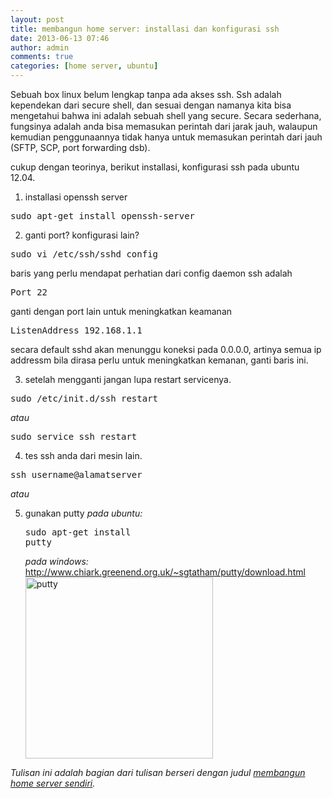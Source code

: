 ```yaml
---
layout: post
title: membangun home server: installasi dan konfigurasi ssh
date: 2013-06-13 07:46
author: admin
comments: true
categories: [home server, ubuntu]
---
```

Sebuah box linux belum lengkap tanpa ada akses ssh. Ssh adalah kependekan dari secure shell, dan sesuai dengan namanya kita bisa mengetahui bahwa ini adalah sebuah shell yang secure. Secara sederhana, fungsinya adalah anda bisa memasukan perintah dari jarak jauh, walaupun kemudian penggunaannya tidak hanya untuk memasukan perintah dari jauh (SFTP, SCP, port forwarding dsb).

cukup dengan teorinya, berikut installasi, konfigurasi ssh pada ubuntu 12.04.

1. installasi openssh server
<pre>sudo apt-get install openssh-server</pre>

2. ganti port? konfigurasi lain?
<pre>sudo vi /etc/ssh/sshd_config</pre>
baris yang perlu mendapat perhatian dari config daemon ssh adalah

<pre>Port 22</pre>
ganti dengan port lain untuk meningkatkan keamanan

<pre>ListenAddress 192.168.1.1</pre>
secara default sshd akan menunggu koneksi pada 0.0.0.0, artinya semua ip addressm bila dirasa perlu untuk meningkatkan kemanan, ganti baris ini.

3. setelah mengganti jangan lupa restart servicenya.
<pre>sudo /etc/init.d/ssh restart</pre>
<em>atau</em>
<pre>sudo service ssh restart</pre>

4. tes ssh anda dari mesin lain.
<pre>ssh username@alamatserver</pre>
<em>atau</em>

5. gunakan putty
<em>pada ubuntu:</em> <pre>sudo apt-get install putty</pre>
<em>pada windows: </em><a href="http://www.chiark.greenend.org.uk/~sgtatham/putty/download.html" title="download putty">http://www.chiark.greenend.org.uk/~sgtatham/putty/download.html</a>
<a href="http://aldosimon.com/blog/wp-content/uploads/2013/06/putty.png"><img src="http://aldosimon.com/blog/wp-content/uploads/2013/06/putty-300x290.png" alt="putty" width="300" height="290" class="alignnone size-medium wp-image-119" /></a>


<em>Tulisan ini adalah bagian dari tulisan berseri dengan judul <a title="membangun home server sendiri" href="http://aldosimon.com/blog/pembukaan-membuat-home-server-sendiri-1/" target="_blank">membangun home server sendiri</a>.</em>
